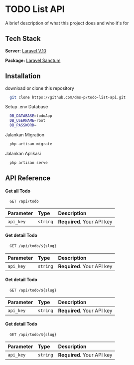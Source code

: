 
# TODO List API

A brief description of what this project does and who it's for


## Tech Stack



**Server:** [Laravel V.10](https://laravel.com/)

**Package:** [Laravel Sanctum](https://laravel.com/docs/10.x/sanctum)

## Installation

download or clone this repository

```bash
  git clone https://github.com/dms-p/todo-list-api.git
```

Setup .env Database

```bash
  DB_DATABASE=todoApp
  DB_USERNAME=root
  DB_PASSWORD=
```

Jalankan Migration

```bash
  php artisan migrate
```

Jalankan Aplikasi

```bash
  php artisan serve
```
    
## API Reference

#### Get all Todo

```http
  GET /api/todo
```

| Parameter | Type     | Description                |
| :-------- | :------- | :------------------------- |
| `api_key` | `string` | **Required**. Your API key |

#### Get detail Todo

```http
  GET /api/todo/${slug}
```

| Parameter | Type     | Description                |
| :-------- | :------- | :------------------------- |
| `api_key` | `string` | **Required**. Your API key |

#### Get detail Todo

```http
  GET /api/todo/${slug}
```

| Parameter | Type     | Description                |
| :-------- | :------- | :------------------------- |
| `api_key` | `string` | **Required**. Your API key |

#### Get detail Todo

```http
  GET /api/todo/${slug}
```

| Parameter | Type     | Description                |
| :-------- | :------- | :------------------------- |
| `api_key` | `string` | **Required**. Your API key |


